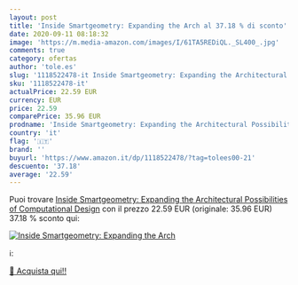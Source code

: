```yaml
---
layout: post
title: 'Inside Smartgeometry: Expanding the Arch al 37.18 % di sconto'
date: 2020-09-11 08:18:32
image: 'https://m.media-amazon.com/images/I/61TA5REDiQL._SL400_.jpg'
comments: true
category: ofertas
author: 'tole.es'
slug: '1118522478-it Inside Smartgeometry: Expanding the Architectural...'
sku: '1118522478-it'
actualPrice: 22.59 EUR
currency: EUR
price: 22.59
comparePrice: 35.96 EUR
prodname: 'Inside Smartgeometry: Expanding the Architectural Possibilities of Computational Design'
country: 'it'
flag: '🇮🇹'
brand: ''
buyurl: 'https://www.amazon.it/dp/1118522478/?tag=tolees00-21'
descuento: '37.18'
average: '22.59'
---
```


Puoi trovare [Inside Smartgeometry: Expanding the Architectural Possibilities of Computational Design](https://www.amazon.it/dp/1118522478/?tag=tolees00-21) con il prezzo 22.59 EUR (originale: 35.96 EUR) 37.18 % sconto qui:

[![Inside Smartgeometry: Expanding the Arch](https://m.media-amazon.com/images/I/61TA5REDiQL._SL400_.jpg)](https://www.amazon.it/dp/1118522478/?tag=tolees00-21)

ℹ️:


[🛒 Acquista qui!!](https://www.amazon.it/dp/1118522478/?tag=tolees00-21)
